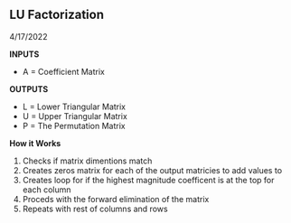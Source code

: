 ## LU Factorization
4/17/2022

**INPUTS**
* A = Coefficient Matrix

**OUTPUTS**
* L = Lower Triangular Matrix
* U = Upper Triangular Matrix
* P = The Permutation Matrix

**How it Works**
1. Checks if matrix dimentions match
2. Creates zeros matrix for each of the output matricies to add values to 
3. Creates loop for if the highest magnitude coefficent is at the top for each column 
4. Proceds with the forward elimination of the matrix
5. Repeats with rest of columns and rows
